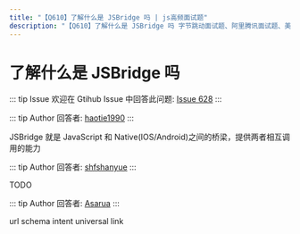 ```yaml
---
title: "【Q610】了解什么是 JSBridge 吗 | js高频面试题"
description: "【Q610】了解什么是 JSBridge 吗 字节跳动面试题、阿里腾讯面试题、美团小米面试题。"
---
```


# 了解什么是 JSBridge 吗

::: tip Issue
欢迎在 Gtihub Issue 中回答此问题: [Issue 628](https://github.com/shfshanyue/Daily-Question/issues/628)
:::

::: tip Author
回答者: [haotie1990](https://github.com/haotie1990)
:::

JSBridge 就是 JavaScript 和 Native(IOS/Android)之间的桥梁，提供两者相互调用的能力

::: tip Author
回答者: [shfshanyue](https://github.com/shfshanyue)
:::

TODO

::: tip Author
回答者: [Asarua](https://github.com/Asarua)
:::

url schema
intent
universal link
